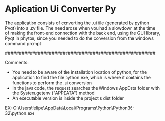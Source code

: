 # Aplication Ui Converter Py
The application consists of converting the .ui file (generated by python Pyqt) into a .py file. The need arose when you had a slowdown at the time of making the front-end connection with the back end, using the GUI library, Pyqt in phyton, since you needed to do the conversion from the windows command prompt

#######################################################

Comments:

  - You need to be aware of the installation location of python, for the application to find the file python.exe, which is where it contains the functions to perform the .ui conversion
  - In the java code, the request searches the Windows AppData folder with the System.getenv ("APPDATA") method
  - An executable version is inside the project's dist folder
  
EX: C:\Users\felipe\AppData\Local\Programs\Python\Python36-32\python.exe
